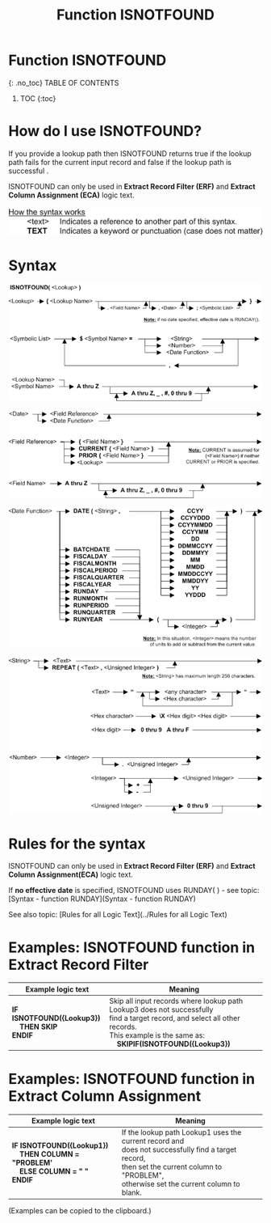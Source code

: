 ﻿---
layout: default
title: "Function ISNOTFOUND"
parent: Functions
grand_parent: Workbench Logic Text Full Details
nav_order: 11
---
# Function ISNOTFOUND
{: .no_toc}
TABLE OF CONTENTS 
1. TOC
{:toc}  


# How do I use ISNOTFOUND? 

If you provide a lookup path then ISNOTFOUND returns true if the lookup path fails for the current input record and false if the lookup path is successful .

ISNOTFOUND can only be used in **Extract Record Filter (ERF)** and **Extract Column Assignment (ECA)** logic text.


![(Syntax Legend)](../../images/LTZZ_Syntax_legend.gif )

# Syntax 

![Function ISNOTFOUND 1](../../images/LTSF_ISNOTFOUND_01.gif)

![Function ISNOTFOUND 2](../../images/LTSF_Date_FR_FN_01.gif)

![Function ISNOTFOUND 3](../../images/LTSF_ISNOTFOUND_02.gif)

![Function ISNOTFOUND 4](../../images/LTSF_ISNOTFOUND_03.gif)

# Rules for the syntax 

ISNOTFOUND can only be used in **Extract Record Filter (ERF)** and **Extract Column Assignment(ECA)** logic text.

If **no effective date** is specified, ISNOTFOUND uses RUNDAY\( \) - see topic: [Syntax - function RUNDAY](Syntax - function RUNDAY)

See also topic: [Rules for all Logic Text](../Rules for all Logic Text) 


# Examples: ISNOTFOUND function in Extract Record Filter 

|Example logic text|Meaning|
|------------------|-------|
|**IF ISNOTFOUND({Lookup3})<br>&nbsp;&nbsp;&nbsp;&nbsp;THEN SKIP<br>ENDIF**|Skip all input records where lookup path Lookup3 does not successfully<br>find a target record, and select all other records.<br>This example is the same as:<br>&nbsp;&nbsp;&nbsp;&nbsp;**SKIPIF(ISNOTFOUND({Lookup3})**|



# Examples: ISNOTFOUND function in Extract Column Assignment 

|Example logic text|Meaning|
|------------------|-------|
|**IF ISNOTFOUND({Lookup1})<br>&nbsp;&nbsp;&nbsp;&nbsp;THEN COLUMN = "PROBLEM'<br>&nbsp;&nbsp;&nbsp;&nbsp;ELSE COLUMN = " "<br>ENDIF**|If the lookup path Lookup1 uses the current record and<br>does not successfully find a target record,<br>then set the current column to "PROBLEM",<br>otherwise set the current column to blank.|


  
  (Examples can be copied to the clipboard.)
  

